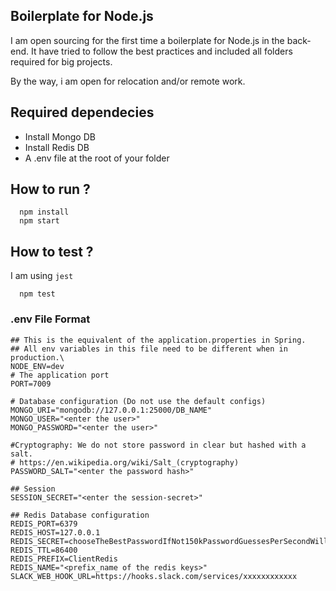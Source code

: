 ## Boilerplate for Node.js

I am open sourcing for the first time a boilerplate for Node.js in the back-end.
It have tried to follow the best practices and included all folders required for big projects.

By the way, i am open for relocation and/or remote work.

## Required dependecies

- Install Mongo DB
- Install Redis DB
- A .env file at the root of your folder

## How to run ?

```
  npm install
  npm start
```

## How to test ?

I am using `jest`

```
  npm test
```

### .env File Format

```
## This is the equivalent of the application.properties in Spring.
## All env variables in this file need to be different when in production.\
NODE_ENV=dev
# The application port
PORT=7009

# Database configuration (Do not use the default configs)
MONGO_URI="mongodb://127.0.0.1:25000/DB_NAME"
MONGO_USER="<enter the user>"
MONGO_PASSWORD="<enter the user>"

#Cryptography: We do not store password in clear but hashed with a salt.
# https://en.wikipedia.org/wiki/Salt_(cryptography)
PASSWORD_SALT="<enter the password hash>"

## Session
SESSION_SECRET="<enter the session-secret>"

## Redis Database configuration
REDIS_PORT=6379
REDIS_HOST=127.0.0.1
REDIS_SECRET=chooseTheBestPasswordIfNot150kPasswordGuessesPerSecondWillBeEnoughToBruteForce
REDIS_TTL=86400
REDIS_PREFIX=ClientRedis
REDIS_NAME="<prefix_name of the redis keys>"
SLACK_WEB_HOOK_URL=https://hooks.slack.com/services/xxxxxxxxxxxx

```
